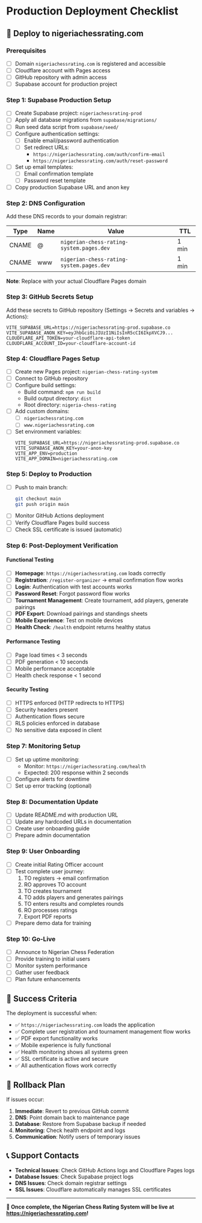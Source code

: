 # Production Deployment Checklist

## 🚀 Deploy to nigeriachessrating.com

### Prerequisites

- [ ] Domain `nigeriachessrating.com` is registered and accessible
- [ ] Cloudflare account with Pages access
- [ ] GitHub repository with admin access
- [ ] Supabase account for production project

### Step 1: Supabase Production Setup

- [ ] Create Supabase project: `nigeriachessrating-prod`
- [ ] Apply all database migrations from `supabase/migrations/`
- [ ] Run seed data script from `supabase/seed/`
- [ ] Configure authentication settings:
  - [ ] Enable email/password authentication
  - [ ] Set redirect URLs:
    - `https://nigeriachessrating.com/auth/confirm-email`
    - `https://nigeriachessrating.com/auth/reset-password`
- [ ] Set up email templates:
  - [ ] Email confirmation template
  - [ ] Password reset template
- [ ] Copy production Supabase URL and anon key

### Step 2: DNS Configuration

Add these DNS records to your domain registrar:

| Type  | Name | Value                                    | TTL   |
| ----- | ---- | ---------------------------------------- | ----- |
| CNAME | @    | `nigerian-chess-rating-system.pages.dev` | 1 min |
| CNAME | www  | `nigerian-chess-rating-system.pages.dev` | 1 min |

**Note**: Replace with your actual Cloudflare Pages domain

### Step 3: GitHub Secrets Setup

Add these secrets to GitHub repository (Settings → Secrets and variables → Actions):

```
VITE_SUPABASE_URL=https://nigeriachessrating-prod.supabase.co
VITE_SUPABASE_ANON_KEY=eyJhbGciOiJIUzI1NiIsInR5cCI6IkpXVCJ9...
CLOUDFLARE_API_TOKEN=your-cloudflare-api-token
CLOUDFLARE_ACCOUNT_ID=your-cloudflare-account-id
```

### Step 4: Cloudflare Pages Setup

- [ ] Create new Pages project: `nigerian-chess-rating-system`
- [ ] Connect to GitHub repository
- [ ] Configure build settings:
  - Build command: `npm run build`
  - Build output directory: `dist`
  - Root directory: `nigeria-chess-rating`
- [ ] Add custom domains:
  - [ ] `nigeriachessrating.com`
  - [ ] `www.nigeriachessrating.com`
- [ ] Set environment variables:
  ```
  VITE_SUPABASE_URL=https://nigeriachessrating-prod.supabase.co
  VITE_SUPABASE_ANON_KEY=your-anon-key
  VITE_APP_ENV=production
  VITE_APP_DOMAIN=nigeriachessrating.com
  ```

### Step 5: Deploy to Production

- [ ] Push to main branch:
  ```bash
  git checkout main
  git push origin main
  ```
- [ ] Monitor GitHub Actions deployment
- [ ] Verify Cloudflare Pages build success
- [ ] Check SSL certificate is issued (automatic)

### Step 6: Post-Deployment Verification

#### Functional Testing

- [ ] **Homepage**: `https://nigeriachessrating.com` loads correctly
- [ ] **Registration**: `/register-organizer` → email confirmation flow works
- [ ] **Login**: Authentication with test accounts works
- [ ] **Password Reset**: Forgot password flow works
- [ ] **Tournament Management**: Create tournament, add players, generate pairings
- [ ] **PDF Export**: Download pairings and standings sheets
- [ ] **Mobile Experience**: Test on mobile devices
- [ ] **Health Check**: `/health` endpoint returns healthy status

#### Performance Testing

- [ ] Page load times < 3 seconds
- [ ] PDF generation < 10 seconds
- [ ] Mobile performance acceptable
- [ ] Health check response < 1 second

#### Security Testing

- [ ] HTTPS enforced (HTTP redirects to HTTPS)
- [ ] Security headers present
- [ ] Authentication flows secure
- [ ] RLS policies enforced in database
- [ ] No sensitive data exposed in client

### Step 7: Monitoring Setup

- [ ] Set up uptime monitoring:
  - Monitor: `https://nigeriachessrating.com/health`
  - Expected: 200 response within 2 seconds
- [ ] Configure alerts for downtime
- [ ] Set up error tracking (optional)

### Step 8: Documentation Update

- [ ] Update README.md with production URL
- [ ] Update any hardcoded URLs in documentation
- [ ] Create user onboarding guide
- [ ] Prepare admin documentation

### Step 9: User Onboarding

- [ ] Create initial Rating Officer account
- [ ] Test complete user journey:
  1. TO registers → email confirmation
  2. RO approves TO account
  3. TO creates tournament
  4. TO adds players and generates pairings
  5. TO enters results and completes rounds
  6. RO processes ratings
  7. Export PDF reports
- [ ] Prepare demo data for training

### Step 10: Go-Live

- [ ] Announce to Nigerian Chess Federation
- [ ] Provide training to initial users
- [ ] Monitor system performance
- [ ] Gather user feedback
- [ ] Plan future enhancements

## 🎯 Success Criteria

The deployment is successful when:

- ✅ `https://nigeriachessrating.com` loads the application
- ✅ Complete user registration and tournament management flow works
- ✅ PDF export functionality works
- ✅ Mobile experience is fully functional
- ✅ Health monitoring shows all systems green
- ✅ SSL certificate is active and secure
- ✅ All authentication flows work correctly

## 🚨 Rollback Plan

If issues occur:

1. **Immediate**: Revert to previous GitHub commit
2. **DNS**: Point domain back to maintenance page
3. **Database**: Restore from Supabase backup if needed
4. **Monitoring**: Check health endpoint and logs
5. **Communication**: Notify users of temporary issues

## 📞 Support Contacts

- **Technical Issues**: Check GitHub Actions logs and Cloudflare Pages logs
- **Database Issues**: Check Supabase project logs
- **DNS Issues**: Check domain registrar settings
- **SSL Issues**: Cloudflare automatically manages SSL certificates

---

**🎉 Once complete, the Nigerian Chess Rating System will be live at https://nigeriachessrating.com!**
